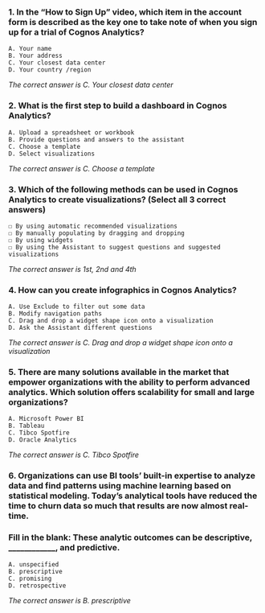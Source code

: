 ### 1. In the “How to Sign Up” video, which item in the account form is described as the key one to take note of when you sign up for a trial of Cognos Analytics?
    A. Your name 
    B. Your address 
    C. Your closest data center 
    D. Your country /region 

_The correct answer is C. Your closest data center_
### 2. What is the first step to build a dashboard in Cognos Analytics?
    A. Upload a spreadsheet or workbook 
    B. Provide questions and answers to the assistant 
    C. Choose a template 
    D. Select visualizations 

_The correct answer is C. Choose a template_
### 3. Which of the following methods can be used in Cognos Analytics to create visualizations? (Select all 3 correct answers)
    ☐ By using automatic recommended visualizations
    ☐ By manually populating by dragging and dropping
    ☐ By using widgets
    ☐ By using the Assistant to suggest questions and suggested visualizations

_The correct answer is 1st, 2nd and 4th_
### 4. How can you create infographics in Cognos Analytics?
    A. Use Exclude to filter out some data
    B. Modify navigation paths
    C. Drag and drop a widget shape icon onto a visualization
    D. Ask the Assistant different questions

_The correct answer is C. Drag and drop a widget shape icon onto a visualization_
### 5. There are many solutions available in the market that empower organizations with the ability to perform advanced analytics. Which solution offers scalability for small and large organizations?
    A. Microsoft Power BI
    B. Tableau 
    C. Tibco Spotfire
    D. Oracle Analytics

_The correct answer is C. Tibco Spotfire_
### 6. Organizations can use BI tools’ built-in expertise to analyze data and find patterns using machine learning based on statistical modeling. Today’s analytical tools have reduced the time to churn data so much that results are now almost real-time.
### Fill in the blank: These analytic outcomes can be descriptive, ____________, and predictive.
    A. unspecified
    B. prescriptive 
    C. promising
    D. retrospective


_The correct answer is B. prescriptive_
